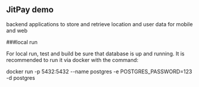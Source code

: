 ## JitPay demo

backend applications to store and retrieve location and user data for mobile and web



###local run 

For local run, test and build be sure that database is up and running. 
It is recommended to run it via docker with the command:

docker run -p 5432:5432 --name postgres -e POSTGRES_PASSWORD=123 -d postgres

